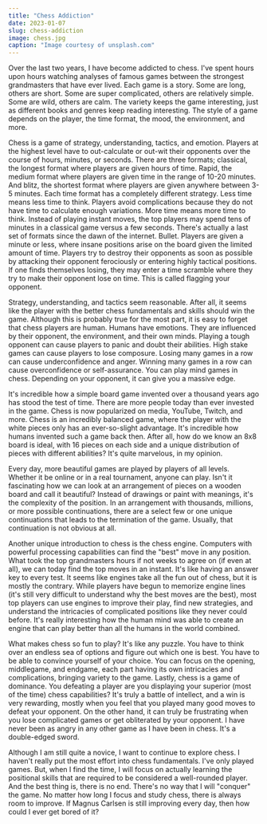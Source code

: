 ```yaml
---
title: "Chess Addiction"
date: 2023-01-07
slug: chess-addiction
image: chess.jpg
caption: "Image courtesy of unsplash.com"
---
```


Over the last two years, I have become addicted to chess. I've spent hours upon hours watching analyses of famous games between the strongest grandmasters that have ever lived. Each game is a story. Some are long, others are short. Some are super complicated, others are relatively simple. Some are wild, others are calm. The variety keeps the game interesting, just as different books and genres keep reading interesting. The style of a game depends on the player, the time format, the mood, the environment, and more.

Chess is a game of strategy, understanding, tactics, and emotion. Players at the highest level have to out-calculate or out-wit their opponents over the course of hours, minutes, or seconds. There are three formats; classical, the longest format where players are given hours of time. Rapid, the medium format where players are given time in the range of 10-20 minutes. And blitz, the shortest format where players are given anywhere between 3-5 minutes. Each time format has a completely different strategy. Less time means less time to think. Players avoid complications because they do not have time to calculate enough variations. More time means more time to think. Instead of playing instant moves, the top players may spend tens of minutes in a classical game versus a few seconds. There's actually a last set of formats since the dawn of the internet. Bullet. Players are given a minute or less, where insane positions arise on the board given the limited amount of time. Players try to destroy their opponents as soon as possible by attacking their opponent ferociously or entering highly tactical positions. If one finds themselves losing, they may enter a time scramble where they try to make their opponent lose on time. This is called flagging your opponent. 

Strategy, understanding, and tactics seem reasonable. After all, it seems like the player with the better chess fundamentals and skills should win the game. Although this is probably true for the most part, it is easy to forget that chess players are human. Humans have emotions. They are influenced by their opponent, the environment, and their own minds. Playing a tough opponent can cause players to panic and doubt their abilities. High stake games can cause players to lose composure. Losing many games in a row can cause underconfidence and anger. Winning many games in a row can cause overconfidence or self-assurance. You can play mind games in chess. Depending on your opponent, it can give you a massive edge. 

It's incredible how a simple board game invented over a thousand years ago has stood the test of time. There are more people today than ever invested in the game. Chess is now popularized on media, YouTube, Twitch, and more. Chess is an incredibly balanced game, where the player with the white pieces only has an ever-so-slight advantage. It's incredible how humans invented such a game back then. After all, how do we know an 8x8 board is ideal, with 16 pieces on each side and a unique distribution of pieces with different abilities? It's quite marvelous, in my opinion. 

Every day, more beautiful games are played by players of all levels. Whether it be online or in a real tournament, anyone can play. Isn't it fascinating how we can look at an arrangement of pieces on a wooden board and call it beautiful? Instead of drawings or paint with meanings, it's the complexity of the position. In an arrangement with thousands, millions, or more possible continuations, there are a select few or one unique continuations that leads to the termination of the game. Usually, that continuation is not obvious at all.

Another unique introduction to chess is the chess engine. Computers with powerful processing capabilities can find the "best" move in any position. What took the top grandmasters hours if not weeks to agree on (if even at all), we can today find the top moves in an instant. It's like having an answer key to every test. It seems like engines take all the fun out of chess, but it is mostly the contrary. While players have begun to memorize engine lines (it's still very difficult to understand why the best moves are the best), most top players can use engines to improve their play, find new strategies, and understand the intricacies of complicated positions like they never could before. It's really interesting how the human mind was able to create an engine that can play better than all the humans in the world combined. 

What makes chess so fun to play? It's like any puzzle. You have to think over an endless sea of options and figure out which one is best. You have to be able to convince yourself of your choice. You can focus on the opening, middlegame, and endgame, each part having its own intricacies and complications, bringing variety to the game. Lastly, chess is a game of dominance. You defeating a player are you displaying your superior (most of the time) chess capabilities? It's truly a battle of intellect, and a win is very rewarding, mostly when you feel that you played many good moves to defeat your opponent. On the other hand, it can truly be frustrating when you lose complicated games or get obliterated by your opponent. I have never been as angry in any other game as I have been in chess. It's a double-edged sword.

Although I am still quite a novice, I want to continue to explore chess. I haven't really put the most effort into chess fundamentals. I've only played games. But, when I find the time, I will focus on actually learning the positional skills that are required to be considered a well-rounded player. And the best thing is, there is no end. There's no way that I will "conquer" the game. No matter how long I focus and study chess, there is always room to improve. If Magnus Carlsen is still improving every day, then how could I ever get bored of it?